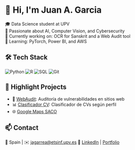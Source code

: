 # 👋 Hi, I'm Juan A. Garcia

🎓 Data Science student at UPV  
🧠 Passionate about AI, Computer Vision, and Cybersecurity  
🔭 Currently working on: OCR for Sanskrit and a Web Audit tool  
🌱 Learning: PyTorch, Power BI, and AWS  

## 🛠️ Tech Stack
![Python](https://img.shields.io/badge/Python-3670A0?style=for-the-badge&logo=python&logoColor=white)
![R](https://img.shields.io/badge/R-276DC3?style=for-the-badge&logo=r&logoColor=white)
![SQL](https://img.shields.io/badge/SQL-4479A1?style=for-the-badge&logo=postgresql&logoColor=white)
![Git](https://img.shields.io/badge/Git-F05032?style=for-the-badge&logo=git&logoColor=white)

## 📂 Highlight Projects
- 🚀 [WebAudit](https://github.com/juangarcia83/WebAudit): Auditoría de vulnerabilidades en sitios web
- 📊 [Clasificador CV](https://github.com/juangarcia83/clasificador-cv): Clasificador de CVs según perfil
- 🌐 [Google Maps SACO](https://github.com/juangarcia83/Google-Maps-SACO-EXPRESS)

## 📫 Contact
📍 Spain | ✉️ jagarrea@etsinf.upv.es 
🔗 [LinkedIn](https://linkedin.com/in/tuusuario) | [Portfolio](https://tuportfolio.com)

